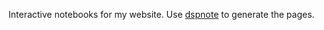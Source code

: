 Interactive notebooks for my website. Use [dspnote](https://github.com/pac-dev/dspnote) to generate the pages.
